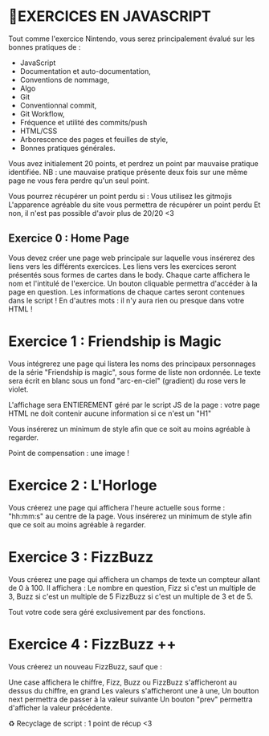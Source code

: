# 📝EXERCICES EN JAVASCRIPT

Tout comme l'exercice Nintendo, vous serez principalement évalué sur les bonnes pratiques de : 

- JavaScript
- Documentation et auto-documentation,
- Conventions de nommage,
- Algo
- Git
- Conventionnal commit,
- Git Workflow,
- Fréquence et utilité des commits/push
- HTML/CSS
- Arborescence des pages et feuilles de style,
- Bonnes pratiques générales.


Vous avez initialement 20 points, et perdrez un point par mauvaise pratique identifiée. 
NB : une mauvaise pratique présente deux fois sur une même page ne vous fera perdre qu'un seul point. 

Vous pourrez récupérer un point perdu si  : 
Vous utilisez les gitmojis
L'apparence agréable du site vous permettra de récupérer un point perdu
Et non, il n'est pas possible d'avoir plus de 20/20 <3

## Exercice 0 : Home Page

Vous devez créer une page web principale sur laquelle vous insérerez des liens vers les différents exercices.
Les liens vers les exercices seront présentés sous formes de cartes dans le body. 
Chaque carte affichera le nom et l'intitulé de l'exercice. 
Un bouton cliquable permettra d'accéder à la page en question. 
Les informations de chaque cartes seront contenues dans le script ! En d'autres mots : il n'y aura rien ou presque dans votre HTML !

# Exercice 1 : Friendship is Magic

Vous intégrerez une page qui listera les noms des principaux personnages de la série "Friendship is magic", sous forme de liste non ordonnée. 
Le texte sera écrit en blanc sous un fond "arc-en-ciel" (gradient) du rose vers le violet.

L'affichage sera ENTIEREMENT géré par le script JS de la page : votre page HTML ne doit contenir aucune information si ce n'est un "H1"

Vous insérerez un minimum de style afin que ce soit au moins agréable à regarder. 

Point de compensation : une image !


# Exercice 2 : L'Horloge

Vous créerez une page qui affichera l'heure actuelle sous forme : "hh:mm:s" au centre de la page. 
Vous insérerez un minimum de style afin que ce soit au moins agréable à regarder. 

# Exercice 3 : FizzBuzz

Vous créerez une page qui affichera un champs de texte un compteur allant de 0 à 100. Il affichera : 
Le nombre en question, 
Fizz si c'est un multiple de 3,
Buzz si c'est un multiple de 5
FizzBuzz si c'est un multiple de 3 et de 5.

Tout votre code sera géré exclusivement par des fonctions.

# Exercice 4 : FizzBuzz ++

Vous créerez un nouveau FizzBuzz, sauf que : 

Une case affichera le chiffre, 
Fizz, Buzz ou FizzBuzz s'afficheront au dessus du chiffre, en grand
Les valeurs s'afficheront une à une,
Un boutton next permettra de passer à la valeur suivante
Un bouton "prev" permettra d'afficher la valeur précédente. 

:recycle: Recyclage de script : 1 point de récup <3